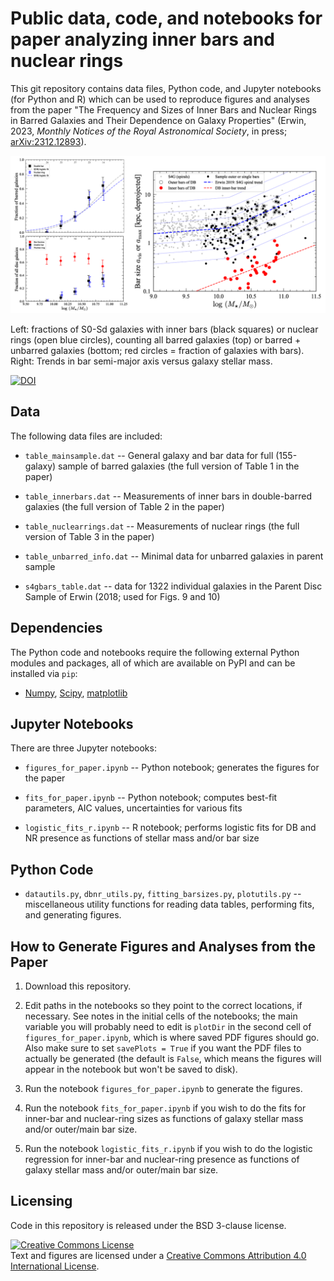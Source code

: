 # Public data, code, and notebooks for paper analyzing inner bars and nuclear rings

This git repository contains data files, Python code, and Jupyter
notebooks (for Python and R) which can be used to reproduce figures and
analyses from the paper "The Frequency and Sizes of Inner Bars and
Nuclear Rings in Barred Galaxies and Their Dependence on Galaxy
Properties" (Erwin, 2023, *Monthly Notices of the Royal Astronomical
Society*, in press; [arXiv:2312.12893](http://arxiv.org/abs/2312.12893)).


![Trends](./composite_fig_for_github.png)

Left: fractions of S0-Sd galaxies with inner bars (black squares) or nuclear rings
(open blue circles), counting all barred galaxies (top) or barred + unbarred galaxies 
(bottom; red circles = fraction of galaxies with bars).
Right: Trends in bar semi-major axis versus galaxy stellar mass.

[![DOI](https://zenodo.org/badge/DOI/10.5281/zenodo.10252783.svg)](https://doi.org/10.5281/zenodo.10252783)



## Data

The following data files are included:

   * `table_mainsample.dat` -- General galaxy and bar data for full (155-galaxy) sample
    of barred galaxies (the full version of Table 1 in the paper)
    
   * `table_innerbars.dat` -- Measurements of inner bars in double-barred galaxies 
   (the full version of Table 2 in the paper)

   * `table_nuclearrings.dat` -- Measurements of nuclear rings (the full version of Table 3 
   in the paper)

   * `table_unbarred_info.dat` -- Minimal data for unbarred galaxies in parent sample

   * `s4gbars_table.dat` -- data for 1322 individual galaxies in the Parent Disc Sample
   of Erwin (2018; used for Figs. 9 and 10)


## Dependencies

The Python code and notebooks require the following external Python modules and packages,
all of which are available on PyPI and can be installed via `pip`:

   * [Numpy](https://www.numpy.org), [Scipy](https://www.scipy.org), 
   [matplotlib](https://matplotlib.org)


## Jupyter Notebooks

There are three Jupyter notebooks:

   * `figures_for_paper.ipynb` -- Python notebook; generates the figures for the paper

   * `fits_for_paper.ipynb` -- Python notebook; computes best-fit parameters, AIC
   values, uncertainties for various fits

   * `logistic_fits_r.ipynb` -- R notebook; performs logistic fits for DB and NR presence
   as functions of stellar mass and/or bar size


## Python Code

   * `datautils.py`, `dbnr_utils.py`, `fitting_barsizes.py`, `plotutils.py` -- miscellaneous 
   utility functions for reading data tables, performing fits, and generating figures.
   


## How to Generate Figures and Analyses from the Paper

1. Download this repository.

2. Edit paths in the notebooks so they point to the correct locations, if necessary.
See notes in the initial cells of the notebooks; the main variable you will probably
need to edit is `plotDir` in the second cell of `figures_for_paper.ipynb`,
which is where saved PDF figures should go. Also make sure to set `savePlots = True`
if you want the PDF files to actually be generated (the default is `False`, which
means the figures will appear in the notebook but won't be saved to disk).

3. Run the notebook `figures_for_paper.ipynb` to generate the figures.

4. Run the notebook `fits_for_paper.ipynb` if you wish to do the fits for inner-bar
and nuclear-ring sizes as functions of galaxy stellar mass and/or outer/main bar size.

5. Run the notebook `logistic_fits_r.ipynb` if you wish to do the logistic regression
for inner-bar and nuclear-ring presence as functions of galaxy stellar mass and/or 
outer/main bar size.



## Licensing

Code in this repository is released under the BSD 3-clause license.

<a rel="license" href="http://creativecommons.org/licenses/by/4.0/">
<img alt="Creative Commons License" style="border-width:0" 
src="https://i.creativecommons.org/l/by/4.0/88x31.png" /></a><br />
Text and figures are licensed under a <a rel="license" href="http://creativecommons.org/licenses/by/4.0/">Creative Commons Attribution 4.0 International License</a>.

